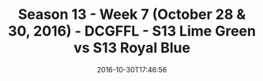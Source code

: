 ---
title: Season 13 - Week 7 (October 28 & 30, 2016) - DCGFFL - S13 Lime Green vs S13
  Royal Blue
teams-score:
- team: _teams/s13-lime.md
  score: 20
- team: _teams/s13-royal-blue.md
  score: 12
mvp: J. Grossman (Lime); R. LeCounte (Royal)
game-ball: S. Kelly (Lime); N. Spezia (Royal)
season: 13
week: 7
date: '2016-10-30T17:46:56'
pageid: season-13-week-7-october-28-30-2016-4818-vs-4827
---